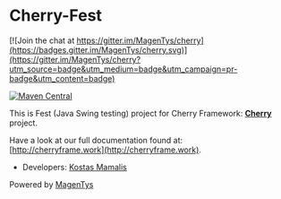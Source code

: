 # Cherry-Fest

[![Join the chat at https://gitter.im/MagenTys/cherry](https://badges.gitter.im/MagenTys/cherry.svg)](https://gitter.im/MagenTys/cherry?utm_source=badge&utm_medium=badge&utm_campaign=pr-badge&utm_content=badge)

[![Maven Central](https://maven-badges.herokuapp.com/maven-central/io.magentys/cherry-fest/badge.svg)](https://maven-badges.herokuapp.com/maven-central/io.magentys/cherry-fest)

This is Fest (Java Swing testing) project for Cherry Framework: **[Cherry](https://github.com/MagenTys/cherry)** project.

Have a look at our full documentation found at:           
[http://cherryframe.work](http://cherryframe.work).
            
            
* Developers: [Kostas Mamalis](@mamalisk)

Powered by [MagenTys](http://magentys.io)
